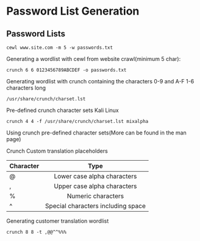 # Password List Generation

## Password Lists

```cewl www.site.com -m 5 -w passwords.txt```

Generating a wordlist with cewl from website crawl(minimum 5 char):

```crunch 6 6 0123456789ABCDEF -o passwords.txt```

Generating wordlist with crunch containing the characters 0-9 and A-F 1-6 characters long

```/usr/share/crunch/charset.lst ```

Pre-defined crunch character sets Kali Linux

```crunch 4 4 -f /usr/share/crunch/charset.lst mixalpha ```

Using crunch pre-defined character sets(More can be found in the man page)

Crunch Custom translation placeholders

| Character     | Type                               |
| ------------- |:----------------------------------:|
| @             | Lower case alpha characters        |
| ,             | Upper case alpha characters        |
| %             | Numeric characters                 |
| ^             | Special characters including space |


Generating customer translation wordlist

```crunch 8 8 -t ,@@^^%%%```
